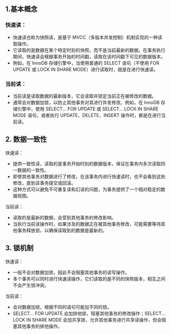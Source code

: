 
## 1.基本概念

### 快速读：
+ 快速读也称为快照读，是基于 MVCC（多版本并发控制）机制实现的一种读取操作。
+ 它读取的是数据在某个特定时刻的快照，而不是当前最新的数据。在事务执行期间，快速读会根据事务开始的时间戳，读取在该时间戳下可见的数据版本。
+ 例如，在 InnoDB 存储引擎中，当使用普通的 SELECT 语句（不使用 FOR UPDATE 或 LOCK IN SHARE MODE）进行读取时，就是在进行快速读。

### 当前读：
+ 当前读是读取数据的最新版本，它会读取并锁定当前正在被修改的数据。
+ 通常会对数据加锁，以防止其他事务对其进行并发修改。例如，在 InnoDB 存储引擎中，使用 SELECT... FOR UPDATE 或 SELECT... LOCK IN SHARE MODE 语句，或者执行 UPDATE、DELETE、INSERT 操作时，都是在进行当前读。

## 2. 数据一致性

快速读：
+ 提供一致性读，读取的是事务开始时刻的数据版本，保证在事务内多次读取同一数据的一致性。
+ 即使其他事务对数据进行了修改，在该事务内进行快速读时，也不会看到这些修改，直到该事务提交或回滚。
+ 这种方式可以避免不可重复读和幻读的问题，为事务提供了一个相对稳定的数据视图。

当前读：
+ 读取的是最新的数据，会受到其他事务的修改影响。
+ 当执行当前读操作时，如果涉及的数据正在被其他事务修改，可能需要等待其他事务释放锁，以确保读取到的数据是最新的。

## 3. 锁机制

快速读：
+ 一般不会对数据加锁，因此不会阻塞其他事务的读写操作。
+ 多个事务可以同时进行快速读操作，它们读取的是不同的快照版本，相互之间不会产生锁冲突。

当前读：
+ 会对数据加锁，根据不同的语句可能加不同的锁。
+ SELECT... FOR UPDATE 会加排他锁，阻塞其他事务的修改操作；SELECT... LOCK IN SHARE MODE 会加共享锁，允许其他事务进行共享读操作，但会阻塞其他事务的排他操作。




